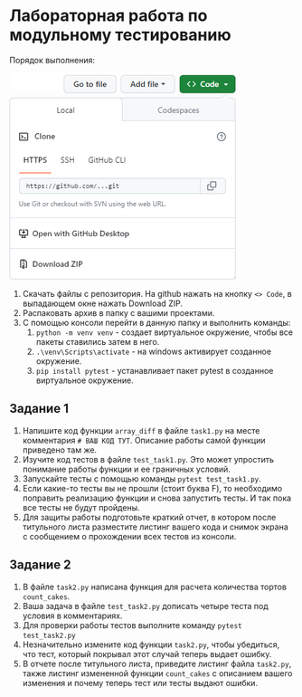 # Лабораторная работа по модульному тестированию

Порядок выполнения:

![Пример скачивания файлов](download-github.png)

1. Скачать файлы с репозитория. На github нажать на кнопку `<> Code`, в выпадающем окне нажать Download ZIP.
1. Распаковать архив в папку с вашими проектами.
1. С помощью консоли перейти в данную папку и выполнить команды:
    1. `python -m venv venv` - создает виртуальное окружение, чтобы все пакеты ставились затем в него.
    1. `.\venv\Scripts\activate` - на windows активирует созданное окружение.
    1. `pip install pytest` - устанавливает пакет pytest в созданное виртуальное окружение.

## Задание 1

1. Напишите код функции `array_diff` в файле `task1.py` на месте комментария `# ВАШ КОД ТУТ`. Описание работы самой функции приведено там же.
1. Изучите код тестов в файле `test_task1.py`. Это может упростить понимание работы функции и ее граничных условий.
1. Запускайте тесты с помощью команды `pytest test_task1.py`.
1. Если какие-то тесты вы не прошли (стоит буква F), то необходимо поправить реализацию функции и снова запустить тесты. И так пока все тесты не будут пройдены.
1. Для защиты работы подготовьте краткий отчет, в котором после титульного листа разместите листинг вашего кода и снимок экрана с сообщением о прохождении всех тестов из консоли.

## Задание 2

1. В файле `task2.py` написана функция для расчета количества тортов `count_cakes`.
1. Ваша задача в файле `test_task2.py` дописать четыре теста под условия в комментариях.
1. Для проверки работы тестов выполните команду `pytest test_task2.py`
1. Незначительно измените код функции `task2.py`, чтобы убедиться, что тест, который покрывал этот случай теперь выдает ошибку.
1. В отчете после титульного листа, приведите листинг файла `task2.py`, также листинг измененной функции `count_cakes` с описанием вашего изменения и почему теперь тест или тесты выдают ошибки.